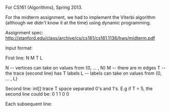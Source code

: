 For CS161 (Algorithms), Spring 2013. 

For the midterm assignment, we had to implement the Viterbi algorithm (although we didn't know it at the time) using
dynamic programming. 

Assignment spec: http://stanford.edu/class/archive/cs/cs161/cs161.1136/hws/midterm.pdf

Input format: 

First line: N M T L 

N -- vertices can take on values from {0, ... , N}
M -- there are m edges
T -- the trace (second line) has T labels
L -- labels can take on values from {0, ... , L}

Second line: int[] trace
T space separated 0's and 1's. E.g if T = 5, the second line could be: 0 1 1 0 0

Each subsequent line: 
